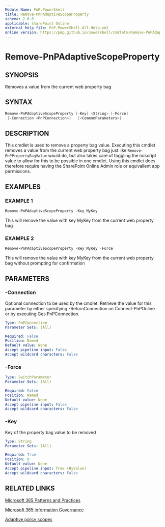 ```yaml
---
Module Name: PnP.PowerShell
title: Remove-PnPAdaptiveScopeProperty
schema: 2.0.0
applicable: SharePoint Online
external help file: PnP.PowerShell.dll-Help.xml
online version: https://pnp.github.io/powershell/cmdlets/Remove-PnPAdaptiveScopeProperty.html
---
```

 
# Remove-PnPAdaptiveScopeProperty

## SYNOPSIS
Removes a value from the current web property bag

## SYNTAX

```powershell
Remove-PnPAdaptiveScopeProperty [-Key] <String> [-Force] 
 [-Connection <PnPConnection>]   [<CommonParameters>]
```

## DESCRIPTION

This cmdlet is used to remove a property bag value. Executing this cmdlet removes a value from the current web property bag just like  `Remove-PnPPropertyBagValue` would do, but also takes care of toggling the noscript value to allow for this to be possible in one cmdlet. Using this cmdlet does therefore require having the SharePoint Online Admin role or equivallent app permissions.

## EXAMPLES

### EXAMPLE 1
```powershell
Remove-PnPAdaptiveScopeProperty -Key MyKey
```

This will remove the value with key MyKey from the current web property bag

### EXAMPLE 2
```powershell
Remove-PnPAdaptiveScopeProperty -Key MyKey -Force
```

This will remove the value with key MyKey from the current web property bag without prompting for confirmation

## PARAMETERS

### -Connection
Optional connection to be used by the cmdlet. Retrieve the value for this parameter by either specifying -ReturnConnection on Connect-PnPOnline or by executing Get-PnPConnection.

```yaml
Type: PnPConnection
Parameter Sets: (All)

Required: False
Position: Named
Default value: None
Accept pipeline input: False
Accept wildcard characters: False
```

### -Force

```yaml
Type: SwitchParameter
Parameter Sets: (All)

Required: False
Position: Named
Default value: None
Accept pipeline input: False
Accept wildcard characters: False
```

### -Key
Key of the property bag value to be removed

```yaml
Type: String
Parameter Sets: (All)

Required: True
Position: 0
Default value: None
Accept pipeline input: True (ByValue)
Accept wildcard characters: False
```

## RELATED LINKS

[Microsoft 365 Patterns and Practices](https://aka.ms/m365pnp)

[Microsoft 365 Information Governance](https://learn.microsoft.com/en-us/microsoft-365/compliance/manage-information-governance?view=o365-worldwide)

[Adaptive policy scopes](https://learn.microsoft.com/en-us/microsoft-365/compliance/retention?view=o365-worldwide#adaptive-or-static-policy-scopes-for-retention)